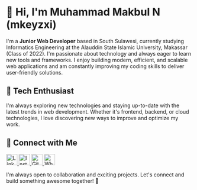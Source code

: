 # 👋 Hi, I'm Muhammad Makbul N (mkeyzxi)  

I'm a **Junior Web Developer** based in South Sulawesi, currently studying Informatics Engineering at the Alauddin State Islamic University, Makassar (Class of 2022). I'm passionate about technology and always eager to learn new tools and frameworks. I enjoy building modern, efficient, and scalable web applications and am constantly improving my coding skills to deliver user-friendly solutions.

## 🌱 Tech Enthusiast
I'm always exploring new technologies and staying up-to-date with the latest trends in web development. Whether it's frontend, backend, or cloud technologies, I love discovering new ways to improve and optimize my work.

## 🔗 Connect with Me  
<p align="left">
  <a href="https://www.linkedin.com/in/makbul-n-ab30a4280/">
    <img height="30" src="https://upload.wikimedia.org/wikipedia/commons/a/a9/LinkedIn_icon.svg" alt="LinkedIn"/>
  </a>
  <a href="https://www.instagram.com/mkeyzxi/?hl=en">
    <img height="30" src="https://upload.wikimedia.org/wikipedia/commons/9/95/Instagram_logo_2022.svg" alt="Instagram"/>
  </a>
  <a href="https://github.com/Mkeyzxi">
    <img height="30" src="https://upload.wikimedia.org/wikipedia/commons/9/91/Octicons-mark-github.svg" alt="GitHub"/>
  </a>
  <a href="https://wa.me/6285342181132">
    <img height="30" src="https://upload.wikimedia.org/wikipedia/commons/6/66/WhatsApp.svg" alt="WhatsApp"/>
  </a>
</p>

I'm always open to collaboration and exciting projects. Let's connect and build something awesome together! 🚀  
